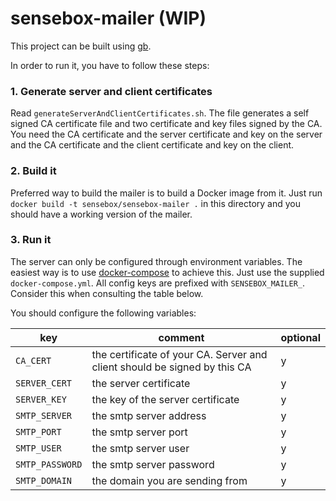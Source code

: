 sensebox-mailer (WIP)
====================

This project can be built using [gb](getgb.io).

In order to run it, you have to follow these steps:

### 1. Generate server and client certificates

Read `generateServerAndClientCertificates.sh`. The file generates a self signed CA certificate file and two certificate and key files signed by the CA. You need the CA certificate and the server certificate and key on the server and the CA certificate and the client certificate and key on the client.

### 2. Build it

Preferred way to build the mailer is to build a Docker image from it. Just run `docker build -t sensebox/sensebox-mailer .` in this directory and you should have a working version of the mailer.

### 3. Run it

The server can only be configured through environment variables. The easiest way is to use [docker-compose](https://github.com/docker/compose) to achieve this. Just use the supplied `docker-compose.yml`. All config keys are prefixed with `SENSEBOX_MAILER_`. Consider this when consulting the table below.

You should configure the following variables:

| key | comment | optional |
|-----|---------|---------------------------------------------------------------------------|
| `CA_CERT` | the certificate of your CA. Server and client should be signed by this CA | y |
| `SERVER_CERT` | the server certificate | y |
| `SERVER_KEY` | the key of the server certificate | y |
| `SMTP_SERVER` | the smtp server address | y |
| `SMTP_PORT` | the smtp server port | y |
| `SMTP_USER` | the smtp server user | y |
| `SMTP_PASSWORD` | the smtp server password | y |
| `SMTP_DOMAIN` | the domain you are sending from | y |

